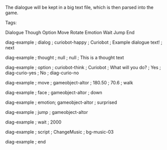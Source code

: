 The dialogue will be kept in a big text file, which is then parsed into the game.

Tags:

Dialogue
Though
Option
Move
Rotate
Emotion
Wait
Jump
End

diag-example ; dialog ; curiobot-happy ; Curiobot ; Example dialogue text! ; next

diag-example ; thought ; null ; null ; This is a thought text

diag-example ; option ; curiobot-think ; Curiobot ; What will you do? ; Yes ; diag-curio-yes ; No ; diag-curio-no

diag-example ; move ; gameobject-altor ; 180.50 ; 70.6 ; walk

diag-example ; face ; gameobject-altor ; down

diag-example ; emotion; gameobject-altor ; surprised

diag-example ; jump ; gameobject-altor

diag-example ; wait ; 2000

diag-example ; script ; ChangeMusic ; bg-music-03

diag-example ; end
